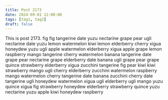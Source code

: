 ```yaml
---
title: Post 2173
date: 2024-09-01 12:00:00
tags: [tag1, tag2]
draft: false
---
```

This is post 2173.
fig
fig
tangerine
date
yuzu
nectarine
grape
pear
ugli
nectarine
date
yuzu
lemon
watermelon
kiwi
lemon
elderberry
cherry
xigua
honeydew
yuzu
ugli
apple
watermelon
elderberry
xigua
apple
grape
lemon
raspberry
mango
tangerine
cherry
watermelon
banana
tangerine
date
grape
pear
nectarine
grape
elderberry
date
banana
ugli
grape
pear
grape
quince
strawberry
elderberry
xigua
zucchini
tangerine
fig
pear
kiwi
kiwi
strawberry
mango
ugli
cherry
elderberry
zucchini
watermelon
raspberry
mango
watermelon
cherry
tangerine
date
banana
zucchini
cherry
date
tangerine
ugli
honeydew
watermelon
xigua
ugli
elderberry
ugli
mango
yuzu
quince
xigua
fig
strawberry
honeydew
elderberry
strawberry
quince
yuzu
nectarine
yuzu
apple
kiwi
honeydew
raspberry
